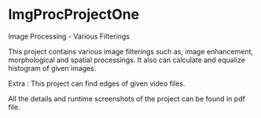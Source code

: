 # ImgProcProjectOne
Image Processing - Various Filterings

This project contains various image filterings such as, image enhancement, morphological and spatial processings.
It also can calculate and equalize histogram of given images.

Extra : This project can find edges of given video files.

All the details and runtime screenshots of the project can be found in pdf file.
